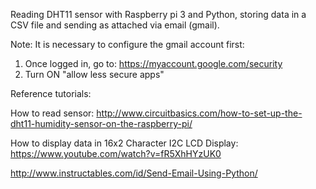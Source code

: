 Reading DHT11 sensor with Raspberry pi 3 and Python, storing data in a CSV file and sending as attached via email (gmail).

Note: 
It is necessary to configure the gmail account first:
1. Once logged in, go to: https://myaccount.google.com/security
2. Turn ON "allow less secure apps"

Reference tutorials:

How to read sensor: http://www.circuitbasics.com/how-to-set-up-the-dht11-humidity-sensor-on-the-raspberry-pi/

How to display data in 16x2 Character I2C LCD Display: https://www.youtube.com/watch?v=fR5XhHYzUK0

http://www.instructables.com/id/Send-Email-Using-Python/